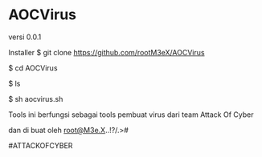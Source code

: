 # AOCVirus
versi 0.0.1

Installer
$ git clone https://github.com/rootM3eX/AOCVirus

$ cd AOCVirus

$ ls

$ sh aocvirus.sh


Tools ini berfungsi sebagai tools pembuat virus dari team Attack Of Cyber 

dan di buat oleh root@M3e.X..!?/.>#


#ATTACKOFCYBER
